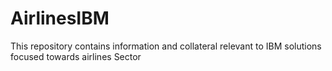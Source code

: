 # AirlinesIBM
This repository contains information and collateral relevant to IBM solutions focused towards airlines Sector
